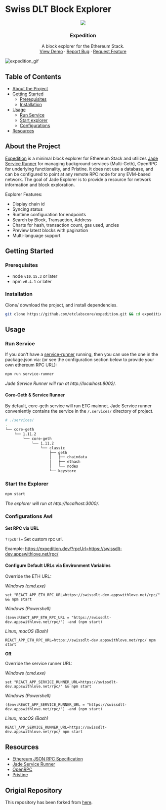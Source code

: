 # Swiss DLT Block Explorer

<!-- project logo w/ quick links -->
<p align="center">
  <img src="https://github.com/etclabscore/jade-media-assets/blob/master/j-explorer/j-explorer(PNG)/128x128.png?raw=true" />
</p>
<center>
  <h3 align="center">Expedition</h3>

  <p align="center">
    A block explorer for the Ethereum Stack.
    <br />
    <a href="https://expedition.dev">View Demo</a>
    ·
    <a href="https://github.com/etclabscore/expedition/issues/new?assignees=&labels=&template=bug_report.md&title=">Report Bug</a>
    ·
    <a href="https://github.com/etclabscore/expedition/issues/new?assignees=&labels=&template=feature_request.md&title=">Request Feature</a>
  </p>
</center>

![expedition_gif](https://user-images.githubusercontent.com/364566/94349388-d17fb000-fff8-11ea-92ae-71c002474a65.gif)

<!-- table of contents -->
## Table of Contents
  - [About the Project](#about-the-project)
  - [Getting Started](#getting-started)
      - [Prerequisites](#prerequisites)
      - [Installation](#installation)
- [Usage](#usage)
  - [Run Service](#run-service)
  - [Start explorer](#start-the-explorer)
  - [Configurations](#configurations)
- [Resources](#resources)

<!-- about the project -->
## About the Project
[Expedition](https://expedition.dev) is a minimal block explorer for Ethereum Stack and utilizes [Jade Service Runner](https://github.com/etclabscore/jade-service-runner) for managing background services (Multi-Geth), OpenRPC for underlying functionality, and Pristine. It does not use a database, and can be configured to point at any remote RPC node for any EVM-based network. The goal of Jade Explorer is to provide a resource for network information and block exploration.

Explorer Features:
- Display chain id
- Syncing status
- Runtime configuration for endpoints
- Search by Block, Transaction, Address
- Charts for hash, transaction count, gas used, uncles
- Preview latest blocks with pagination
- Multi-language support

<!-- getting started with the project -->
## Getting Started
### Prerequisites
- node `v10.15.3` or later
- npm `v6.4.1` or later

### Installation
Clone/ download the project, and install dependencies.
```bash
git clone https://github.com/etclabscore/expedition.git && cd expedition && npm install
```

<!-- example usage, screen shots, demos -->
## Usage
### Run Service
If you don't have a [service-runner](https://github.com/etclabscore/jade-service-runner) running, then you can use the one in the package.json via: (or see the configuration section below to provide your own ethereum RPC URL):
```bash
npm run service-runner
```
*Jade Service Runner will run at http://localhost:8002/.*

#### Core-Geth & Service Runner

By default, core-geth service will run ETC mainnet. Jade Service runner conveniently contains the service in the `/.services/` directory of project.

```bash
# ./services/
.
└── core-geth
    └── 1.11.2
        └── core-geth
            └── 1.11.2
                └── classic
                    ├── geth
                    │   ├── chaindata
                    │   ├── ethash
                    │   └── nodes
                    └── keystore
```

### Start the Explorer
```bash
npm start
```
*The explorer will run at http://localhost:3000/.*

### Configurations Awl

#### Set RPC via URL

`?rpcUrl=` Set custom rpc url.

Example: https://expedition.dev/?rpcUrl=https://swissdlt-dev.appswithlove.net/rpc/

#### Configure Default URLs via Environment Variables

Override the ETH URL:

*Windows (cmd.exe)*
```
set "REACT_APP_ETH_RPC_URL=https://swissdlt-dev.appswithlove.net/rpc/" && npm start
```

*Windows (Powershell)*
```
($env:REACT_APP_ETH_RPC_URL = "https://swissdlt-dev.appswithlove.net/rpc/") -and (npm start)
```

*Linux, macOS (Bash)*
```
REACT_APP_ETH_RPC_URL=https://swissdlt-dev.appswithlove.net/rpc/ npm start
```

**OR**

Override the service runner URL:

*Windows (cmd.exe)*
```
set "REACT_APP_SERVICE_RUNNER_URL=https://swissdlt-dev.appswithlove.net/rpc/" && npm start
```

*Windows (Powershell)*
```
($env:REACT_APP_SERVICE_RUNNER_URL = "https://swissdlt-dev.appswithlove.net/rpc/") -and (npm start)
```

*Linux, macOS (Bash)*
```
REACT_APP_SERVICE_RUNNER_URL=https://swissdlt-dev.appswithlove.net/rpc/ npm start
```

## Resources
- [Ethereum JSON RPC Specification](https://github.com/etclabscore/ethereum-json-rpc-specification)
- [Jade Service Runner](https://github.com/etclabscore/jade-service-runner)
- [OpenRPC](https://open-rpc.org)
- [Pristine](https://github.com/etclabscore/pristine)

## Origial Repository
This repository has been forked from [here](https://github.com/xops/expedition).